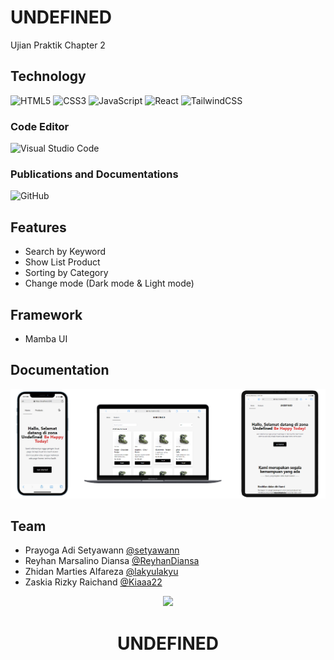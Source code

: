 # UNDEFINED
Ujian Praktik Chapter 2

## Technology
![HTML5](https://img.shields.io/badge/html5-%23E34F26.svg?style=for-the-badge&logo=html5&logoColor=white)
![CSS3](https://img.shields.io/badge/css3-%231572B6.svg?style=for-the-badge&logo=css3&logoColor=white)
![JavaScript](https://img.shields.io/badge/javascript-%23323330.svg?style=for-the-badge&logo=javascript&logoColor=%23F7DF1E)
![React](https://img.shields.io/badge/react-%2320232a.svg?style=for-the-badge&logo=react&logoColor=%2361DAFB)
![TailwindCSS](https://img.shields.io/badge/tailwindcss-%2338B2AC.svg?style=for-the-badge&logo=tailwind-css&logoColor=white)

### Code Editor
![Visual Studio Code](https://img.shields.io/badge/Visual%20Studio%20Code-0078d7.svg?style=for-the-badge&logo=visual-studio-code&logoColor=white)

### Publications and Documentations
![GitHub](https://img.shields.io/badge/github-%23121011.svg?style=for-the-badge&logo=github&logoColor=white)

## Features
- Search by Keyword
- Show List Product
- Sorting by Category 
- Change mode (Dark mode & Light mode)

## Framework
- Mamba UI

## Documentation
![Responsive](https://raw.githubusercontent.com/setyawannnIMG/simpleCardWeb/main/responsiveDemo.png)

## Team
- Prayoga Adi Setyawann [@setyawann](https://www.github.com/setyawannn)
- Reyhan Marsalino Diansa [@ReyhanDiansa](https://www.github.com/ReyhanDiansa)
- Zhidan Marties Alfareza [@lakyulakyu](https://www.github.com/lakyulakyu)
- Zaskia Rizky Raichand [@Kiaaa22](https://www.github.com/Kiaaa22)

<p align="center">
    <picture>
      <source media="(prefers-color-scheme: white)" srcset="https://github.com/setyawannn/TEFA_team-portfolio/blob/main/assets/images/logo-icon.png?raw=true">
      <img src="https://github.com/setyawannn/TEFA_team-portfolio/blob/main/assets/images/logo-icon.png?raw=true" height="128">
    </picture>
    <h1 align="center" ">UNDEFINED</h1>
</p>
